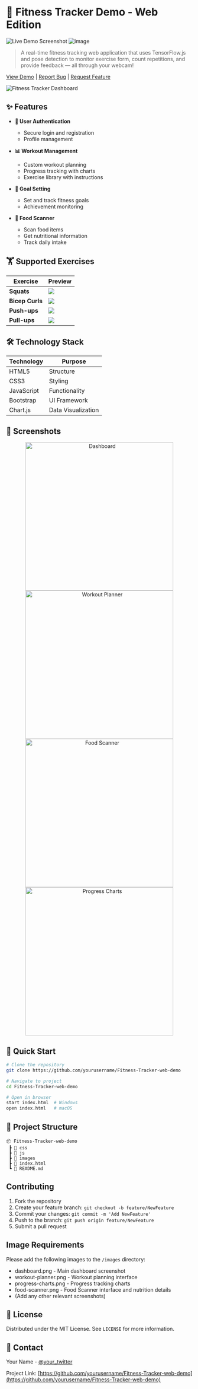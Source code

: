 # 💪 Fitness Tracker Demo - Web Edition

![Live Demo Screenshot](https://github.com/user-attachments/assets/09b6c732-0cd9-40d5-a38d-1de569dd051b)
![image](https://github.com/user-attachments/assets/c914be34-8dff-4d35-851d-8174a0fbd26d)

> A real-time fitness tracking web application that uses TensorFlow.js and pose detection to monitor exercise form, count repetitions, and provide feedback — all through your webcam!

[View Demo](https://your-demo-link.com) | [Report Bug](https://github.com/yourusername/Fitness-Tracker-web-demo/issues) | [Request Feature](https://github.com/yourusername/Fitness-Tracker-web-demo/issues)

![Fitness Tracker Dashboard][dashboard-screenshot]

## ✨ Features

* **🔐 User Authentication**
  - Secure login and registration
  - Profile management
  
* **📊 Workout Management**
  - Custom workout planning
  - Progress tracking with charts
  - Exercise library with instructions
  
* **🎯 Goal Setting**
  - Set and track fitness goals
  - Achievement monitoring
  
* **📱 Food Scanner**
  - Scan food items
  - Get nutritional information
  - Track daily intake

## 🏋️ Supported Exercises

| Exercise      | Preview |
|---------------|---------|
| **Squats**     | ![](https://i.pinimg.com/originals/f9/db/a3/f9dba36451cab8b0b5be6d5ec9fd438a.gif) |
| **Bicep Curls**| ![](https://i.pinimg.com/originals/68/4d/50/684d50925eabbdf60f66d4bf7013c9ef.gif) |
| **Push-ups**   | ![](https://i.pinimg.com/originals/fd/bb/09/fdbb092b58863e5c86fdb8bb1411fcea.gif) |
| **Pull-ups**   | ![](https://tunturi.org/Blogs/2022/09-pull-up.gif) |

## 🛠️ Technology Stack

| Technology | Purpose |
|------------|---------|
| HTML5 | Structure |
| CSS3 | Styling |
| JavaScript | Functionality |
| Bootstrap | UI Framework |
| Chart.js | Data Visualization |

## 📸 Screenshots

<div align="center">
  <img src="./images/dashboard.png" alt="Dashboard" width="400"/>
  <img src="./images/workout-planner.png" alt="Workout Planner" width="400"/>
  <img src="./images/food-scanner.png" alt="Food Scanner" width="400"/>
  <img src="./images/progress-charts.png" alt="Progress Charts" width="400"/>
</div>

## 🚀 Quick Start

```bash
# Clone the repository
git clone https://github.com/yourusername/Fitness-Tracker-web-demo

# Navigate to project
cd Fitness-Tracker-web-demo

# Open in browser
start index.html  # Windows
open index.html   # macOS
```

## 📂 Project Structure

```
📦 Fitness-Tracker-web-demo
 ┣ 📂 css
 ┣ 📂 js
 ┣ 📂 images
 ┣ 📜 index.html
 ┗ 📜 README.md
```

## Contributing

1. Fork the repository
2. Create your feature branch: `git checkout -b feature/NewFeature`
3. Commit your changes: `git commit -m 'Add NewFeature'`
4. Push to the branch: `git push origin feature/NewFeature`
5. Submit a pull request

## Image Requirements

Please add the following images to the `/images` directory:
- dashboard.png - Main dashboard screenshot
- workout-planner.png - Workout planning interface
- progress-charts.png - Progress tracking charts
- food-scanner.png - Food Scanner interface and nutrition details
- (Add any other relevant screenshots)

## 📝 License

Distributed under the MIT License. See `LICENSE` for more information.

## 📧 Contact

Your Name - [@your_twitter](https://twitter.com/your_twitter)

Project Link: [https://github.com/yourusername/Fitness-Tracker-web-demo](https://github.com/yourusername/Fitness-Tracker-web-demo)

[dashboard-screenshot]: ./images/dashboard.png
